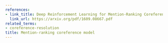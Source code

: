 ```yaml
---
references:
- link_title: Deep Reinforcement Learning for Mention-Ranking Coreference Models
  link_url: https://arxiv.org/pdf/1609.08667.pdf
related_terms:
- coreference-resolution
title: Mention-ranking coreference model
---
```

